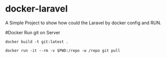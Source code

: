 # docker-laravel
A Simple Project to show how could the Laravel by docker config and RUN.




#Docker
Run git on Server
```
docker build -t git:latest .
```

```
docker run -it --rm -v $PWD:/repo -w /repo git pull
```

